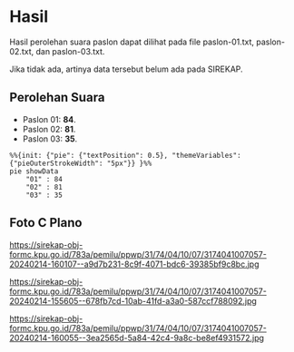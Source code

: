 # Hasil

Hasil perolehan suara paslon dapat dilihat pada file paslon-01.txt, paslon-02.txt, dan paslon-03.txt.

Jika tidak ada, artinya data tersebut belum ada pada SIREKAP.

## Perolehan Suara

 * Paslon 01: **84**.
 * Paslon 02: **81**.
 * Paslon 03: **35**.

```mermaid
%%{init: {"pie": {"textPosition": 0.5}, "themeVariables": {"pieOuterStrokeWidth": "5px"}} }%%
pie showData
    "01" : 84
    "02" : 81
    "03" : 35
```
## Foto C Plano

https://sirekap-obj-formc.kpu.go.id/783a/pemilu/ppwp/31/74/04/10/07/3174041007057-20240214-160107--a9d7b231-8c9f-4071-bdc6-39385bf9c8bc.jpg

https://sirekap-obj-formc.kpu.go.id/783a/pemilu/ppwp/31/74/04/10/07/3174041007057-20240214-155605--678fb7cd-10ab-41fd-a3a0-587ccf788092.jpg

https://sirekap-obj-formc.kpu.go.id/783a/pemilu/ppwp/31/74/04/10/07/3174041007057-20240214-160055--3ea2565d-5a84-42c4-9a8c-be8ef4931572.jpg
